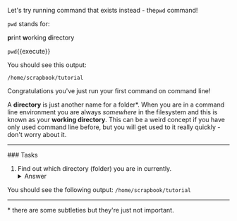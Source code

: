 Let's try running command that exists instead - the``pwd`` command!
 
 ``pwd`` stands for: 
 
 **p**rint **w**orking **d**irectory

`pwd`{{execute}}

You should see this output:

`/home/scrapbook/tutorial`

Congratulations you've just run your first command on command line!

 A **directory** is just another name for a folder\*. When you are in a 
 command line environment you are always *somewhere* in the filesystem and 
 this is known as your **working directory**.  This can be a weird concept 
 if you have only used command line before, but you will get used to it
 really quickly - don't worry about it.

________
### Tasks

1) Find out which directory (folder) you are in currently.
    <details>
        <summary>Answer</summary>
            `pwd`{{execute}}
    </details>

You should see the following output:
`/home/scrapbook/tutorial`


___________
\* there are some 
subtleties but they're just not important.
